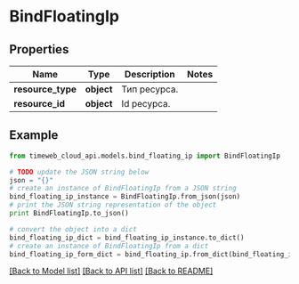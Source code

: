 # BindFloatingIp


## Properties
Name | Type | Description | Notes
------------ | ------------- | ------------- | -------------
**resource_type** | **object** | Тип ресурса. | 
**resource_id** | **object** | Id ресурса. | 

## Example

```python
from timeweb_cloud_api.models.bind_floating_ip import BindFloatingIp

# TODO update the JSON string below
json = "{}"
# create an instance of BindFloatingIp from a JSON string
bind_floating_ip_instance = BindFloatingIp.from_json(json)
# print the JSON string representation of the object
print BindFloatingIp.to_json()

# convert the object into a dict
bind_floating_ip_dict = bind_floating_ip_instance.to_dict()
# create an instance of BindFloatingIp from a dict
bind_floating_ip_form_dict = bind_floating_ip.from_dict(bind_floating_ip_dict)
```
[[Back to Model list]](../README.md#documentation-for-models) [[Back to API list]](../README.md#documentation-for-api-endpoints) [[Back to README]](../README.md)


